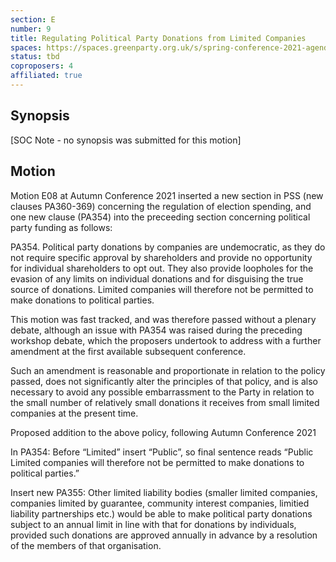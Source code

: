 ```yaml
---
section: E
number: 9
title: Regulating Political Party Donations from Limited Companies
spaces: https://spaces.greenparty.org.uk/s/spring-conference-2021-agenda-forum2/?contentId=77645
status: tbd
coproposers: 4
affiliated: true
---
```

## Synopsis

[SOC Note - no synopsis was submitted for this motion]

## Motion

Motion E08 at Autumn Conference 2021 inserted a new section in PSS (new clauses PA360-369) concerning the regulation of election spending, and one new clause (PA354) into the preceeding section concerning political party funding as follows:

PA354. Political party donations by companies are undemocratic, as they do not require specific approval by shareholders and provide no opportunity for individual shareholders to opt out. They also provide loopholes for the evasion of any limits on individual donations and for disguising the true source of donations. Limited companies will therefore not be permitted to make donations to political parties.

This motion was fast tracked, and was therefore passed without a plenary debate, although an issue with PA354 was raised during the preceding workshop debate, which the proposers undertook to address with a further amendment at the first available subsequent conference.

Such an amendment is reasonable and proportionate in relation to the policy passed, does not significantly alter the principles of that policy, and is also necessary to avoid any possible embarrassment to the Party in relation to the small number of relatively small donations it receives from small limited companies at the present time.

Proposed addition to the above policy, following Autumn Conference 2021

In PA354: Before “Limited” insert “Public”, so final sentence reads “Public Limited companies will therefore not be permitted to make donations to political parties.”

Insert new PA355: Other limited liability bodies (smaller limited companies, companies limited by guarantee, community interest companies, limitied liability partnerships etc.) would be able to make political party donations subject to an annual limit in line with that for donations by individuals, provided such donations are approved annually in advance by a resolution of the members of that organisation.
